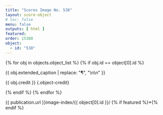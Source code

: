 ```yaml
---
title: "Scores Image No. 538"
layout: score-object
# toc: false
menu: false
outputs: [ html ]
featured: 
order: 15380
object:
  - id: "538"
---
```


{% for obj in objects.object_list %}
{% if obj.id == object[0].id %}

{{ obj.extended_caption | replace: "¶", "\n\n" }}

{{ obj.credit }} {.object-credit}

{% endif %}
{% endfor %}

<div class="object-credit object-url is-print-only">

{{ publication.url }}image-index/{{ object[0].id }}/ {% if featured %}*{% endif %}

</div>
